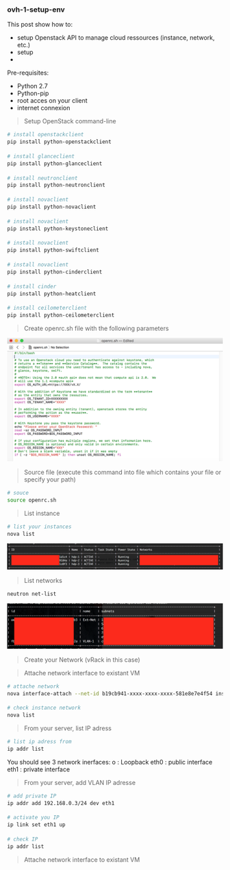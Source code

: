 ### ovh-1-setup-env


This post show how to:
- setup Openstack API to manage cloud ressources (instance, network, etc.)
- setup 
- 


Pre-requisites:
- Python 2.7
- Python-pip
- root acces on your client
- internet connexion


> Setup OpenStack command-line 

```sh
# install openstackclient
pip install python-openstackclient

# install glanceclient
pip install python-glanceclient 

# install neutronclient
pip install python-neutronclient

# install novaclient
pip install python-novaclient

# install novaclient
pip install python-keystoneclient

# install novaclient
pip install python-swiftclient

# install novaclient
pip install python-cinderclient

# install cinder
pip install python-heatclient

# install ceilometerclient
pip install python-ceilometerclient

```

> Create openrc.sh file with the following parameters

![MetaStore remote database](https://github.com/gamboabdoulraoufou/ovh-1-setup-env/blob/master/img/openrc.png)


> Source file (execute this command into file which contains your file or specify your path)

```sh
# souce 
source openrc.sh

```

> List instance

```sh
# list your instances 
nova list
```

![MetaStore remote database](https://github.com/gamboabdoulraoufou/ovh-1-setup-env/blob/master/img/list.png)

> List networks

```sh
neutron net-list
```

![MetaStore remote database](https://github.com/gamboabdoulraoufou/ovh-1-setup-env/blob/master/img/list3.png)


> Create your Network (vRack in this case)


> Attache network interface to existant VM

```sh
# attache network
nova interface-attach --net-id b19cb941-xxxx-xxxx-xxxx-581e8e7e4f54 instance-id

# check instance network
nova list
```


> From your server, list IP adress
```sh
# list ip adress from 
ip addr list
```

You should see 3 network inerfaces:
o : Loopback
eth0 : public interface
eth1 : private interface


> From your server, add VLAN IP adresse

```sh
# add private IP
ip addr add 192.168.0.3/24 dev eth1

# activate you IP
ip link set eth1 up

# check IP
ip addr list
```




> Attache network interface to existant VM
